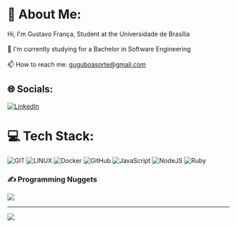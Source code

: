 # 💫 About Me:
Hi, I'm Gustavo França, Student at the Universidade de Brasília<br><br>🔬 I'm currently studying for a Bachelor in Software Engineering<br><br>📫 How to reach me: guguboasorte@gmail.com


## 🌐 Socials:
[![LinkedIn](https://img.shields.io/badge/LinkedIn-%230077B5.svg?logo=linkedin&logoColor=white)](https://linkedin.com/in/gustavofbs) 

# 💻 Tech Stack:
![GIT](https://img.shields.io/badge/Git-fc6d26?style=flat&logo=git&logoColor=white) ![LINUX](https://img.shields.io/badge/Linux-FCC624?style=flat&logo=linux&logoColor=black) ![Docker](https://img.shields.io/badge/docker-%230db7ed.svg?style=flat&logo=docker&logoColor=white) ![GitHub](https://img.shields.io/badge/GitHub-%23121011.svg?style=flat&logo=github&logoColor=white) ![JavaScript](https://img.shields.io/badge/javascript-%23323330.svg?style=flat&logo=javascript&logoColor=%23F7DF1E) ![NodeJS](https://img.shields.io/badge/node.js-6DA55F?style=flat&logo=node.js&logoColor=white) ![Ruby](https://img.shields.io/badge/ruby-%23CC342D.svg?style=flat&logo=ruby&logoColor=white)



### ✍️ Programming Nuggets
![](https://quotes-github-readme.vercel.app/api?type=horizontal&theme=gruvbox)

---
[![](https://visitcount.itsvg.in/api?id=gustavofbs&icon=0&color=0)](https://visitcount.itsvg.in)

<!-- Proudly created with GPRM ( https://gprm.itsvg.in ) -->
